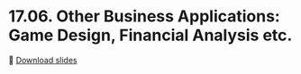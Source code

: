 # 17.06. Other Business Applications: Game Design, Financial Analysis etc.

📍 [Download slides](https://raw.githubusercontent.com/maxschmaltz/Course-LLM-based-Assistants/main/llm-based-assistants/slides/1706.pdf)

<object data="https://raw.githubusercontent.com/maxschmaltz/Course-LLM-based-Assistants/main/llm-based-assistants/slides/1706.pdf" width="1000" height="1000" type="application/pdf"></object>